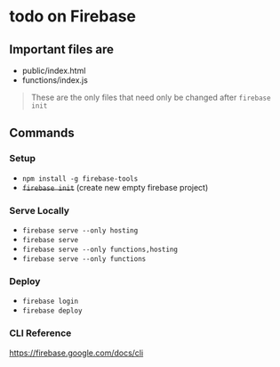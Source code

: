 # todo on Firebase

## Important files are
- public/index.html
- functions/index.js

> These are the only files that need only be changed after `firebase init`

## Commands

### Setup

- `npm install -g firebase-tools`
- ~~`firebase init`~~ (create new empty firebase project)

### Serve Locally

- `firebase serve --only hosting`
- `firebase serve`
- `firebase serve --only functions,hosting`
- `firebase serve --only functions`

### Deploy

- `firebase login`
- `firebase deploy`

### CLI Reference

<https://firebase.google.com/docs/cli>
